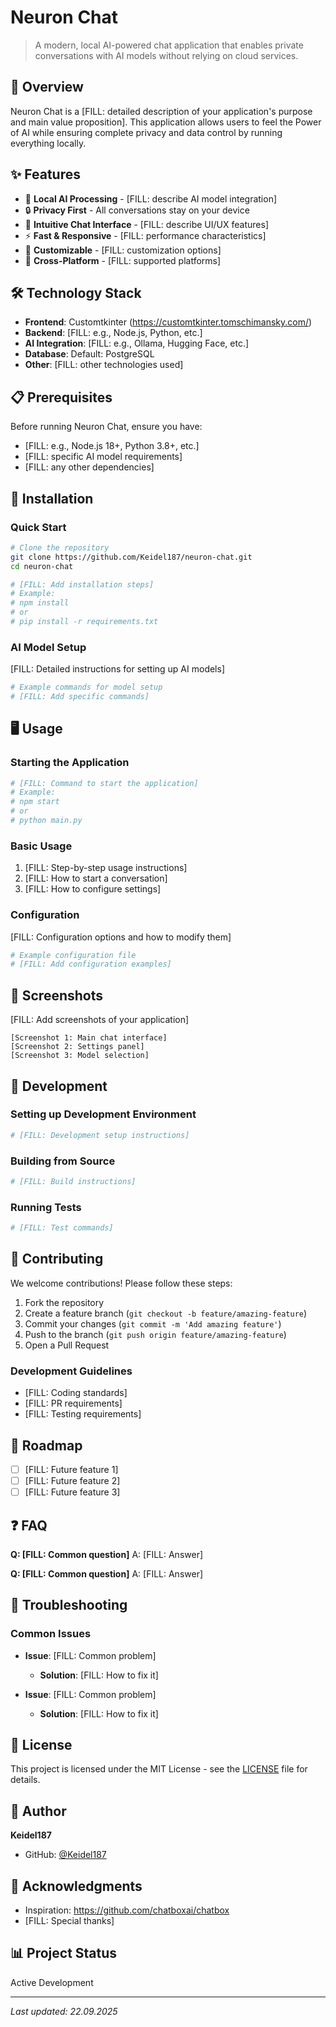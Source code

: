 # Neuron Chat

> A modern, local AI-powered chat application that enables private conversations with AI models without relying on cloud services.

## 🚀 Overview

Neuron Chat is a [FILL: detailed description of your application's purpose and main value proposition]. This application allows users to feel the Power of AI while ensuring complete privacy and data control by running everything locally.

## ✨ Features

- 🤖 **Local AI Processing** - [FILL: describe AI model integration]
- 🔒 **Privacy First** - All conversations stay on your device
- 💬 **Intuitive Chat Interface** - [FILL: describe UI/UX features]
- ⚡ **Fast & Responsive** - [FILL: performance characteristics]
- 🎨 **Customizable** - [FILL: customization options]
- 📱 **Cross-Platform** - [FILL: supported platforms]

## 🛠️ Technology Stack

- **Frontend**: Customtkinter (https://customtkinter.tomschimansky.com/)
- **Backend**: [FILL: e.g., Node.js, Python, etc.]
- **AI Integration**: [FILL: e.g., Ollama, Hugging Face, etc.]
- **Database**: Default: PostgreSQL
- **Other**: [FILL: other technologies used]

## 📋 Prerequisites

Before running Neuron Chat, ensure you have:

- [FILL: e.g., Node.js 18+, Python 3.8+, etc.]
- [FILL: specific AI model requirements]
- [FILL: any other dependencies]

## 🚀 Installation

### Quick Start

```bash
# Clone the repository
git clone https://github.com/Keidel187/neuron-chat.git
cd neuron-chat

# [FILL: Add installation steps]
# Example:
# npm install
# or
# pip install -r requirements.txt
```

### AI Model Setup

[FILL: Detailed instructions for setting up AI models]

```bash
# Example commands for model setup
# [FILL: Add specific commands]
```

## 🖥️ Usage

### Starting the Application

```bash
# [FILL: Command to start the application]
# Example:
# npm start
# or
# python main.py
```

### Basic Usage

1. [FILL: Step-by-step usage instructions]
2. [FILL: How to start a conversation]
3. [FILL: How to configure settings]

### Configuration

[FILL: Configuration options and how to modify them]

```yaml
# Example configuration file
# [FILL: Add configuration examples]
```

## 📸 Screenshots

[FILL: Add screenshots of your application]

```
[Screenshot 1: Main chat interface]
[Screenshot 2: Settings panel]
[Screenshot 3: Model selection]
```

## 🔧 Development

### Setting up Development Environment

```bash
# [FILL: Development setup instructions]
```

### Building from Source

```bash
# [FILL: Build instructions]
```

### Running Tests

```bash
# [FILL: Test commands]
```

## 🤝 Contributing

We welcome contributions! Please follow these steps:

1. Fork the repository
2. Create a feature branch (`git checkout -b feature/amazing-feature`)
3. Commit your changes (`git commit -m 'Add amazing feature'`)
4. Push to the branch (`git push origin feature/amazing-feature`)
5. Open a Pull Request

### Development Guidelines

- [FILL: Coding standards]
- [FILL: PR requirements]
- [FILL: Testing requirements]

## 📝 Roadmap

- [ ] [FILL: Future feature 1]
- [ ] [FILL: Future feature 2]
- [ ] [FILL: Future feature 3]

## ❓ FAQ

**Q: [FILL: Common question]**
A: [FILL: Answer]

**Q: [FILL: Common question]**
A: [FILL: Answer]

## 🐛 Troubleshooting

### Common Issues

- **Issue**: [FILL: Common problem]
  - **Solution**: [FILL: How to fix it]

- **Issue**: [FILL: Common problem]
  - **Solution**: [FILL: How to fix it]

## 📄 License

This project is licensed under the MIT License - see the [LICENSE](LICENSE) file for details.

## 👤 Author

**Keidel187**

- GitHub: [@Keidel187](https://github.com/Keidel187)

## 🙏 Acknowledgments

- Inspiration: https://github.com/chatboxai/chatbox
- [FILL: Special thanks]

## 📊 Project Status

Active Development

---

*Last updated: 22.09.2025*
